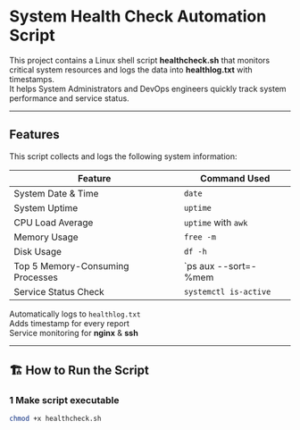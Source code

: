 #  System Health Check Automation Script

This project contains a Linux shell script **healthcheck.sh** that monitors critical system resources and logs the data into **healthlog.txt** with timestamps.  
It helps System Administrators and DevOps engineers quickly track system performance and service status.

---

##  Features

This script collects and logs the following system information:

| Feature | Command Used |
|--------|--------------|
| System Date & Time | `date` |
| System Uptime | `uptime` |
| CPU Load Average | `uptime` with `awk` |
| Memory Usage | `free -m` |
| Disk Usage | `df -h` |
| Top 5 Memory-Consuming Processes | `ps aux --sort=-%mem | head -n 6` |
| Service Status Check | `systemctl is-active` |

Automatically logs to `healthlog.txt`  
Adds timestamp for every report  
Service monitoring for **nginx** & **ssh**

---

## 🏗️ How to Run the Script

### 1️ Make script executable
```bash
chmod +x healthcheck.sh
